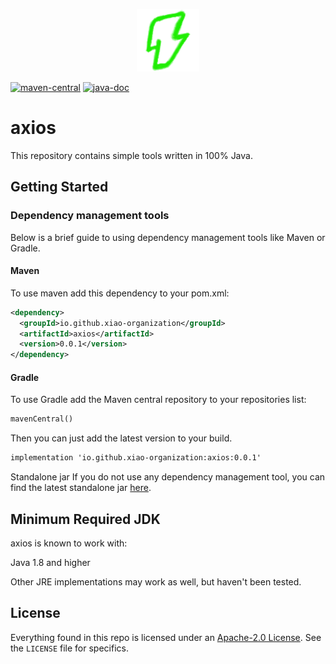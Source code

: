 <p align="center"><img width="100" src="/logo/logo.png" alt="axios logo"></p>


[![maven-central](https://img.shields.io/maven-central/v/io.github.xiao-organization/axios.svg)](https://mvnrepository.com/artifact/io.github.xiao-organization/axios) 
[![java-doc](https://www.javadoc.io/badge/io.github.xiao-organization/axios.svg)](https://www.javadoc.io/doc/io.github.xiao-organization/axios)

# axios

This repository contains simple tools written in 100% Java.

## Getting Started

### Dependency management tools

Below is a brief guide to using dependency management tools like Maven or Gradle.

#### Maven

To use maven add this dependency to your pom.xml:

```xml
<dependency>
  <groupId>io.github.xiao-organization</groupId>
  <artifactId>axios</artifactId>
  <version>0.0.1</version>
</dependency>
```

#### Gradle

To use Gradle add the Maven central repository to your repositories list:

```xml
mavenCentral()
```

Then you can just add the latest version to your build.

```xml
implementation 'io.github.xiao-organization:axios:0.0.1'
```

Standalone jar
If you do not use any dependency management tool, you can find the latest standalone jar [here](https://github.com/xiao-organization/axios/releases/latest).

## Minimum Required JDK

axios is known to work with:

Java 1.8 and higher

Other JRE implementations may work as well, but haven't been tested.

## License

Everything found in this repo is licensed under an [Apache-2.0 License](https://github.com/xiao-organization/axios/blob/master/LICENSE). See the `LICENSE` file for specifics.
